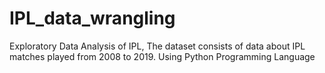 # IPL_data_wrangling

Exploratory Data Analysis of IPL, The dataset consists of data about IPL matches played from 2008
to 2019. Using Python Programming Language
